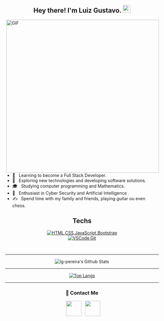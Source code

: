 <h2 align="center"> Hey there! I'm Luiz Gustavo. <img src="https://github.com/TheDudeThatCode/TheDudeThatCode/blob/master/Assets/wave.gif" width="25"></h2>
<img align="right" alt="GIF" src="https://raw.githubusercontent.com/lg-pereira/lg-pereira/master/gif3.gif" width="500"/>

<ul> 
    <li> 🔭 &nbsp; Learning to become a Full Stack Developer. </li>
    <li> 🤔 &nbsp; Exploring new technologies and developing software solutions. </li>
    <li> 🎓 &nbsp; Studying computer programming and Mathematics. </li>
    <li> 🌱 &nbsp; Enthusiast in Cyber Security and Artificial Intelligence . </li>
    <li> ✍️ &nbsp; Spend time with my family and friends, playing guitar ou even chess. </li>
</ul>

<h2 align="center">Techs</h2>

<p align="center">
  <a href="https://skillicons.dev">
    <img src="https://skillicons.dev/icons?i=js,html,css,bootstrap&theme=light" alt="HTML,CSS,JavaScript,Bootstrap" />
  <br>
    <img src="https://skillicons.dev/icons?i=vscode,git&theme=light" alt="VSCode,Git" />
  </a>
</p>

<br>
<hr/>

<div align="center">
<img src="https://github-readme-stats.vercel.app/api?username=lg-pereira&include_all_commits=true&count_private=true&show_icons=true&line_height=20&title_color=7A7ADB&icon_color=2234AE&text_color=D3D3D3&bg_color=0,000000,130F40&border_radius=10" alt="lg-pereira's Github Stats">

</br>
<hr/>

[![Top Langs](https://github-readme-stats.vercel.app/api/top-langs/?username=lg-pereira&layout=compact&text_color=daf7dc&bg_color=151515&border_radius=10)](https://github.com/lg-pereira/github-readme-stats)

<hr/>
<h3> 🤝 Contact Me </h3>

<p align="center">
 
&nbsp; <a href="https://www.linkedin.com/in/lg-pereira/" target="_blank" rel="noopener noreferrer"><img src="https://skillicons.dev/icons?i=linkedin" width="50" /></a>
&nbsp; <a href="mailto:lgonlineworker@gmail.com" target="_blank" rel="noopener noreferrer"><img src="https://skillicons.dev/icons?i=gmail"  width="50" /></a>
</p>

</div>
